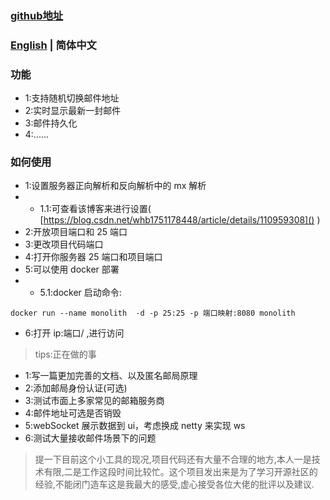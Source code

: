 ### [github地址](https://github.com/linenhui023/monolith-mail)

###  [English](./README.md) | 简体中文

### 功能

- 1:支持随机切换邮件地址
- 2:实时显示最新一封邮件
- 3:邮件持久化
- 4:......

### 如何使用

- 1:设置服务器正向解析和反向解析中的 mx 解析
- - 1.1:可查看该博客来进行设置( [https://blog.csdn.net/whb1751178448/article/details/110959308]() )
- 2:开放项目端口和 25 端口
- 3:更改项目代码端口
- 4:打开你服务器 25 端口和项目端口
- 5:可以使用 docker 部署
- - 5.1:docker 启动命令:

```
docker run --name monolith  -d -p 25:25 -p 端口映射:8080 monolith
```

- 6:打开 ip:端口/ ,进行访问

> tips:正在做的事

- 1:写一篇更加完善的文档、以及匿名邮局原理
- 2:添加邮局身份认证(可选)
- 3:测试市面上多家常见的邮箱服务商
- 4:邮件地址可选是否销毁
- 5:webSocket 展示数据到 ui，考虑换成 netty 来实现 ws
- 6:测试大量接收邮件场景下的问题

> 提一下目前这个小工具的现况,项目代码还有大量不合理的地方,本人一是技术有限,二是工作这段时间比较忙。这个项目发出来是为了学习开源社区的经验,不能闭门造车这是我最大的感受,虚心接受各位大佬的批评以及建议.
